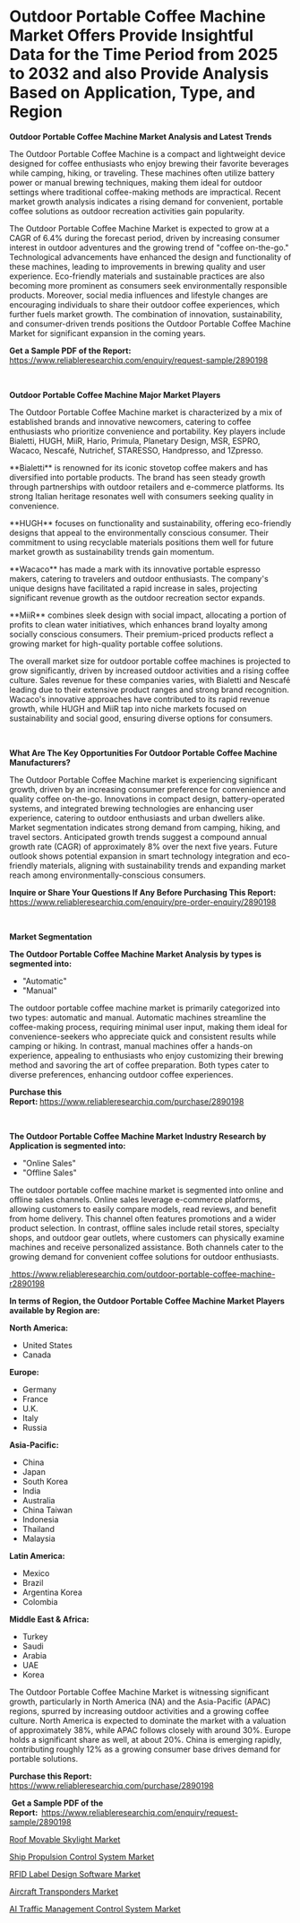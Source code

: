 <p><h1>Outdoor Portable Coffee Machine Market Offers Provide Insightful Data for the Time Period from 2025 to 2032 and also Provide Analysis Based on Application, Type, and Region</h1></p><p><strong>Outdoor Portable Coffee Machine Market Analysis and Latest Trends</strong></p>
<p><p>The Outdoor Portable Coffee Machine is a compact and lightweight device designed for coffee enthusiasts who enjoy brewing their favorite beverages while camping, hiking, or traveling. These machines often utilize battery power or manual brewing techniques, making them ideal for outdoor settings where traditional coffee-making methods are impractical. Recent market growth analysis indicates a rising demand for convenient, portable coffee solutions as outdoor recreation activities gain popularity. </p><p>The Outdoor Portable Coffee Machine Market is expected to grow at a CAGR of 6.4% during the forecast period, driven by increasing consumer interest in outdoor adventures and the growing trend of "coffee on-the-go." Technological advancements have enhanced the design and functionality of these machines, leading to improvements in brewing quality and user experience. Eco-friendly materials and sustainable practices are also becoming more prominent as consumers seek environmentally responsible products. Moreover, social media influences and lifestyle changes are encouraging individuals to share their outdoor coffee experiences, which further fuels market growth. The combination of innovation, sustainability, and consumer-driven trends positions the Outdoor Portable Coffee Machine Market for significant expansion in the coming years.</p></p>
<p><strong>Get a Sample PDF of the Report:&nbsp;</strong> <a href="https://www.reliableresearchiq.com/enquiry/request-sample/2890198?utm_campaign=1141&utm_medium=2&utm_source=Github&utm_content=ia&utm_term=14032025&utm_id=outdoor-portable-coffee-machine">https://www.reliableresearchiq.com/enquiry/request-sample/2890198</a></p>
<p>&nbsp;</p>
<p><strong>Outdoor Portable Coffee Machine Major Market Players</strong></p>
<p><p>The Outdoor Portable Coffee Machine market is characterized by a mix of established brands and innovative newcomers, catering to coffee enthusiasts who prioritize convenience and portability. Key players include Bialetti, HUGH, MiiR, Hario, Primula, Planetary Design, MSR, ESPRO, Wacaco, Nescafé, Nutrichef, STARESSO, Handpresso, and 1Zpresso.</p><p>**Bialetti** is renowned for its iconic stovetop coffee makers and has diversified into portable products. The brand has seen steady growth through partnerships with outdoor retailers and e-commerce platforms. Its strong Italian heritage resonates well with consumers seeking quality in convenience.</p><p>**HUGH** focuses on functionality and sustainability, offering eco-friendly designs that appeal to the environmentally conscious consumer. Their commitment to using recyclable materials positions them well for future market growth as sustainability trends gain momentum.</p><p>**Wacaco** has made a mark with its innovative portable espresso makers, catering to travelers and outdoor enthusiasts. The company's unique designs have facilitated a rapid increase in sales, projecting significant revenue growth as the outdoor recreation sector expands.</p><p>**MiiR** combines sleek design with social impact, allocating a portion of profits to clean water initiatives, which enhances brand loyalty among socially conscious consumers. Their premium-priced products reflect a growing market for high-quality portable coffee solutions.</p><p>The overall market size for outdoor portable coffee machines is projected to grow significantly, driven by increased outdoor activities and a rising coffee culture. Sales revenue for these companies varies, with Bialetti and Nescafé leading due to their extensive product ranges and strong brand recognition. Wacaco's innovative approaches have contributed to its rapid revenue growth, while HUGH and MiiR tap into niche markets focused on sustainability and social good, ensuring diverse options for consumers.</p></p>
<p>&nbsp;</p>
<p><strong>What Are The Key Opportunities For Outdoor Portable Coffee Machine Manufacturers?</strong></p>
<p><p>The Outdoor Portable Coffee Machine market is experiencing significant growth, driven by an increasing consumer preference for convenience and quality coffee on-the-go. Innovations in compact design, battery-operated systems, and integrated brewing technologies are enhancing user experience, catering to outdoor enthusiasts and urban dwellers alike. Market segmentation indicates strong demand from camping, hiking, and travel sectors. Anticipated growth trends suggest a compound annual growth rate (CAGR) of approximately 8% over the next five years. Future outlook shows potential expansion in smart technology integration and eco-friendly materials, aligning with sustainability trends and expanding market reach among environmentally-conscious consumers.</p></p>
<p><strong>Inquire or Share Your Questions If Any Before Purchasing This Report:</strong> <a href="https://www.reliableresearchiq.com/enquiry/pre-order-enquiry/2890198?utm_campaign=1141&utm_medium=2&utm_source=Github&utm_content=ia&utm_term=14032025&utm_id=outdoor-portable-coffee-machine">https://www.reliableresearchiq.com/enquiry/pre-order-enquiry/2890198</a></p>
<p>&nbsp;</p>
<p><strong>Market Segmentation</strong></p>
<p><strong>The Outdoor Portable Coffee Machine Market Analysis by types is segmented into:</strong></p>
<p><ul><li>"Automatic"</li><li>"Manual"</li></ul></p>
<p><p>The outdoor portable coffee machine market is primarily categorized into two types: automatic and manual. Automatic machines streamline the coffee-making process, requiring minimal user input, making them ideal for convenience-seekers who appreciate quick and consistent results while camping or hiking. In contrast, manual machines offer a hands-on experience, appealing to enthusiasts who enjoy customizing their brewing method and savoring the art of coffee preparation. Both types cater to diverse preferences, enhancing outdoor coffee experiences.</p></p>
<p><strong>Purchase this Report:&nbsp;</strong><a href="https://www.reliableresearchiq.com/purchase/2890198?utm_campaign=1141&utm_medium=2&utm_source=Github&utm_content=ia&utm_term=14032025&utm_id=outdoor-portable-coffee-machine">https://www.reliableresearchiq.com/purchase/2890198</a></p>
<p>&nbsp;</p>
<p><strong>The Outdoor Portable Coffee Machine Market Industry Research by Application is segmented into:</strong></p>
<p><ul><li>"Online Sales"</li><li>"Offline Sales"</li></ul></p>
<p><p>The outdoor portable coffee machine market is segmented into online and offline sales channels. Online sales leverage e-commerce platforms, allowing customers to easily compare models, read reviews, and benefit from home delivery. This channel often features promotions and a wider product selection. In contrast, offline sales include retail stores, specialty shops, and outdoor gear outlets, where customers can physically examine machines and receive personalized assistance. Both channels cater to the growing demand for convenient coffee solutions for outdoor enthusiasts.</p></p>
<p><a href="https://www.reliableresearchiq.com/outdoor-portable-coffee-machine-r2890198?utm_campaign=1141&utm_medium=2&utm_source=Github&utm_content=ia&utm_term=14032025&utm_id=outdoor-portable-coffee-machine">&nbsp;https://www.reliableresearchiq.com/outdoor-portable-coffee-machine-r2890198</a></p>
<p><strong>In terms of Region, the Outdoor Portable Coffee Machine Market Players available by Region are:</strong></p>
<p>
    <p> <strong> North America: </strong>
        <ul>
            <li>United States</li>
            <li>Canada</li>
        </ul>
        </p> 
    <p> <strong> Europe: </strong>
        <ul>
            <li>Germany</li>
            <li>France</li>
            <li>U.K.</li>
            <li>Italy</li>
            <li>Russia</li>
        </ul>
        </p> 
    <p> <strong> Asia-Pacific: </strong>
        <ul>
            <li>China</li>
            <li>Japan</li>
            <li>South Korea</li>
            <li>India</li>
            <li>Australia</li>
            <li>China Taiwan</li>
            <li>Indonesia</li>
            <li>Thailand</li>
            <li>Malaysia</li>
        </ul>
        </p> 
    <p> <strong> Latin America: </strong>
        <ul>
            <li>Mexico</li>
            <li>Brazil</li>
            <li>Argentina Korea</li>
            <li>Colombia</li>
        </ul>
        </p> 
    <p> <strong> Middle East & Africa: </strong>
        <ul>
            <li>Turkey</li>
            <li>Saudi</li>
            <li>Arabia</li>
            <li>UAE</li>
            <li>Korea</li>
        </ul>
    </p>
    </p>
<p><p>The Outdoor Portable Coffee Machine Market is witnessing significant growth, particularly in North America (NA) and the Asia-Pacific (APAC) regions, spurred by increasing outdoor activities and a growing coffee culture. North America is expected to dominate the market with a valuation of approximately 38%, while APAC follows closely with around 30%. Europe holds a significant share as well, at about 20%. China is emerging rapidly, contributing roughly 12% as a growing consumer base drives demand for portable solutions.</p></p>
<p><strong>Purchase this Report: </strong><a href="https://www.reliableresearchiq.com/purchase/2890198?utm_campaign=1141&utm_medium=2&utm_source=Github&utm_content=ia&utm_term=14032025&utm_id=outdoor-portable-coffee-machine">https://www.reliableresearchiq.com/purchase/2890198</a></p>
<p>&nbsp;<strong>Get a Sample PDF of the Report:&nbsp;&nbsp;</strong><a href="https://www.reliableresearchiq.com/enquiry/request-sample/2890198?utm_campaign=1141&utm_medium=2&utm_source=Github&utm_content=ia&utm_term=14032025&utm_id=outdoor-portable-coffee-machine">https://www.reliableresearchiq.com/enquiry/request-sample/2890198</a></p>
<p><strong></strong></p>
<p><p><a href="https://github.com/gavalegeyndt26/Market-Research-Report-List-1/blob/main/roof-movable-skylight-market.md?utm_campaign=1141&utm_medium=2&utm_source=Github&utm_content=ia&utm_term=14032025&utm_id=outdoor-portable-coffee-machine">Roof Movable Skylight Market</a></p><p><a href="https://github.com/cernkomlkawi/Market-Research-Report-List-1/blob/main/ship-propulsion-control-system-market.md?utm_campaign=1141&utm_medium=2&utm_source=Github&utm_content=ia&utm_term=14032025&utm_id=outdoor-portable-coffee-machine">Ship Propulsion Control System Market</a></p><p><a href="https://github.com/jensanohishi/Market-Research-Report-List-1/blob/main/rfid-label-design-software-market.md?utm_campaign=1141&utm_medium=2&utm_source=Github&utm_content=ia&utm_term=14032025&utm_id=outdoor-portable-coffee-machine">RFID Label Design Software Market</a></p><p><a href="https://github.com/kavechoxo/Market-Research-Report-List-1/blob/main/aircraft-transponders-market.md?utm_campaign=1141&utm_medium=2&utm_source=Github&utm_content=ia&utm_term=14032025&utm_id=outdoor-portable-coffee-machine">Aircraft Transponders Market</a></p><p><a href="https://github.com/boonegoicks7/Market-Research-Report-List-1/blob/main/ai-traffic-management-control-system-market.md?utm_campaign=1141&utm_medium=2&utm_source=Github&utm_content=ia&utm_term=14032025&utm_id=outdoor-portable-coffee-machine">AI Traffic Management Control System Market</a></p></p>